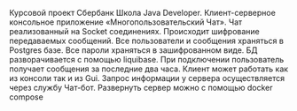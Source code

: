 Курсовой проект Сбербанк Школа Java Developer. Клиент-серверное консольное приложение «Многопользовательский Чат».
Чат реализованный на Socket соединениях.
Происходит шифрование передаваемых сообщений. Все пользователи и сообщения храняться в Postgres базе.
Все пароли храняться в зашифрованном виде.
БД разворачивается с помощью liquibase. 
При подключении пользователь получает сообщения за последние два часа.
Клиент может работать как из консоли так и из Gui.
Запрос информации у сервера осуществляется через службу Чат-бот.
Развернуть сервер можно с помощью docker compose
